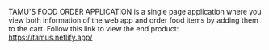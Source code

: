 
TAMU'S FOOD ORDER APPLICATION is a single page application where you view both information of the web app and order food items by adding them to the cart. Follow this link to view the end product: 
https://tamus.netlify.app/

